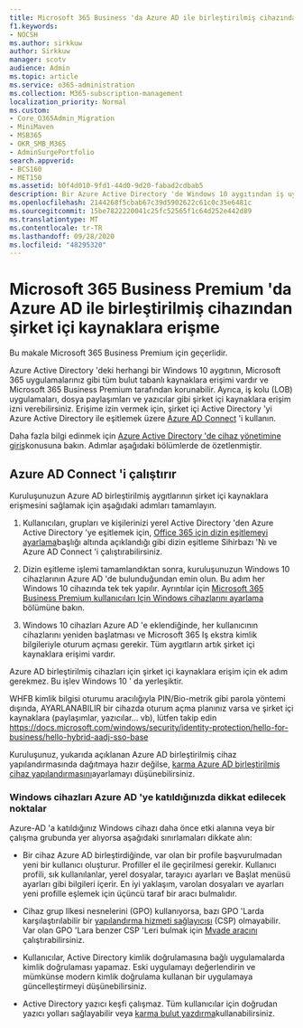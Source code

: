 ```yaml
---
title: Microsoft 365 Business 'da Azure AD ile birleştirilmiş cihazından şirket içi kaynaklara erişme
f1.keywords:
- NOCSH
ms.author: sirkkuw
author: Sirkkuw
manager: scotv
audience: Admin
ms.topic: article
ms.service: o365-administration
ms.collection: M365-subscription-management
localization_priority: Normal
ms.custom:
- Core_O365Admin_Migration
- MiniMaven
- MSB365
- OKR_SMB_M365
- AdminSurgePortfolio
search.appverid:
- BCS160
- MET150
ms.assetid: b0f4d010-9fd1-44d0-9d20-fabad2cdbab5
description: Bir Azure Active Directory 'de Windows 10 aygıtından iş uygulamaları, dosya paylaşımları ve yazıcılar gibi şirket içi kaynaklara erişim almayı öğrenin.
ms.openlocfilehash: 2144268f5cbab67c39d5902622c61c0c35e6481c
ms.sourcegitcommit: 15be7822220041c25fc52565f1c64d252e442d89
ms.translationtype: MT
ms.contentlocale: tr-TR
ms.lasthandoff: 09/28/2020
ms.locfileid: "48295320"
---
```

# <a name="access-on-premises-resources-from-an-azure-ad-joined-device-in-microsoft-365-business-premium"></a>Microsoft 365 Business Premium 'da Azure AD ile birleştirilmiş cihazından şirket içi kaynaklara erişme

Bu makale Microsoft 365 Business Premium için geçerlidir.

Azure Active Directory 'deki herhangi bir Windows 10 aygıtının, Microsoft 365 uygulamalarınız gibi tüm bulut tabanlı kaynaklara erişimi vardır ve Microsoft 365 Business Premium tarafından korunabilir. Ayrıca, iş kolu (LOB) uygulamaları, dosya paylaşımları ve yazıcılar gibi şirket içi kaynaklara erişim izni verebilirsiniz. Erişime izin vermek için, şirket içi Active Directory 'yi Azure Active Directory ile eşitlemek üzere [Azure AD Connect](https://docs.microsoft.com/azure/active-directory/connect/active-directory-aadconnect) 'i kullanın. 

Daha fazla bilgi edinmek için [Azure Active Directory 'de cihaz yönetimine giriş](https://docs.microsoft.com/azure/active-directory/device-management-introduction)konusuna bakın.
Adımlar aşağıdaki bölümlerde de özetlenmiştir.
 
## <a name="run-azure-ad-connect"></a>Azure AD Connect 'i çalıştırır

Kuruluşunuzun Azure AD birleştirilmiş aygıtlarının şirket içi kaynaklara erişmesini sağlamak için aşağıdaki adımları tamamlayın.
  
1. Kullanıcıları, grupları ve kişilerinizi yerel Active Directory 'den Azure Active Directory 'ye eşitlemek için, [Office 365 için dizin eşitlemeyi ayarlama](https://docs.microsoft.com/microsoft-365/enterprise/set-up-directory-synchronization)başlığı altında açıklandığı gibi dizin eşitleme Sihirbazı 'Nı ve Azure AD Connect 'i çalıştırabilirsiniz.
    
2. Dizin eşitleme işlemi tamamlandıktan sonra, kuruluşunuzun Windows 10 cihazlarının Azure AD 'de bulunduğundan emin olun. Bu adım her Windows 10 cihazında tek tek yapılır. Ayrıntılar için [Microsoft 365 Business Premium kullanıcıları Için Windows cihazlarını ayarlama](set-up-windows-devices.md) bölümüne bakın. 
    
3. Windows 10 cihazları Azure AD 'e eklendiğinde, her kullanıcının cihazlarını yeniden başlatması ve Microsoft 365 Iş ekstra kimlik bilgileriyle oturum açması gerekir. Tüm aygıtların artık şirket içi kaynaklara erişimi vardır.
    
Azure AD birleştirilmiş cihazları için şirket içi kaynaklara erişim için ek adım gerekmez. Bu işlev Windows 10 ' da yerleşiktir. 

WHFB kimlik bilgisi oturumu aracılığıyla PIN/Bio-metrik gibi parola yöntemi dışında, AYARLANABILIR bir cihazda oturum açma planınız varsa ve şirket içi kaynaklara (paylaşımlar, yazıcılar... vb), lütfen takip edin https://docs.microsoft.com/windows/security/identity-protection/hello-for-business/hello-hybrid-aadj-sso-base
  
Kuruluşunuz, yukarıda açıklanan Azure AD birleştirilmiş cihaz yapılandırmasında dağıtmaya hazır değilse, [karma Azure AD birleştirilmiş cihaz yapılandırmasını](manage-windows-devices.md)ayarlamayı düşünebilirsiniz.
  
### <a name="considerations-when-you-join-windows-devices-to-azure-ad"></a>Windows cihazları Azure AD 'ye katıldığınızda dikkat edilecek noktalar

Azure-AD 'a katıldığınız Windows cihazı daha önce etki alanına veya bir çalışma grubunda yer alıyorsa aşağıdaki sınırlamaları dikkate alın:
  
- Bir cihaz Azure AD birleştirdiğinde, var olan bir profile başvurulmadan yeni bir kullanıcı oluşturur. Profiller el ile geçirilmesi gerekir. Kullanıcı profili, sık kullanılanlar, yerel dosyalar, tarayıcı ayarları ve Başlat menüsü ayarları gibi bilgileri içerir. En iyi yaklaşım, varolan dosyaları ve ayarları yeni profille eşlemek için üçüncü taraf bir aracı bulmalıdır.

- Cihaz grup Ilkesi nesnelerini (GPO) kullanıyorsa, bazı GPO 'Larda karşılaştırılabilir bir [yapılandırma hizmeti sağlayıcısı](https://docs.microsoft.com/windows/configuration/provisioning-packages/how-it-pros-can-use-configuration-service-providers) (CSP) olmayabilir. Var olan GPO 'Lara benzer CSP 'Leri bulmak için [Mvade aracını](https://www.microsoft.com/download/details.aspx?id=45520) çalıştırabilirsiniz.

- Kullanıcılar, Active Directory kimlik doğrulamasına bağlı uygulamalarda kimlik doğrulaması yapamaz. Eski uygulamayı değerlendirin ve mümkünse modern kimlik doğrulama kullanan bir uygulamaya güncelleştirmeyi düşünebilirsiniz.

- Active Directory yazıcı keşfi çalışmaz. Tüm kullanıcılar için doğrudan yazıcı yolları sağlayabilir veya [karma bulut yazdırma](https://docs.microsoft.com/windows-server/administration/hybrid-cloud-print/hybrid-cloud-print-deploy)kullanabilirsiniz.
